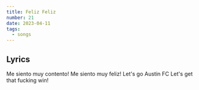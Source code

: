 ```yaml
---
title: Feliz Feliz
number: 21
date: 2023-04-11
tags:
  - songs
---
```


## Lyrics

Me siento muy contento!
Me siento muy feliz!
Let's go Austin FC
Let's get that fucking win!
